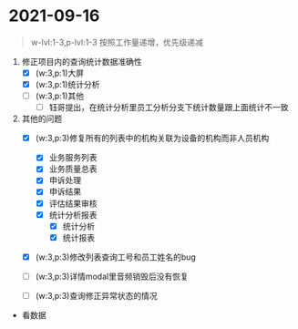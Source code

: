 # 2021-09-16
> w-lvl:1-3,p-lvl:1-3 按照工作量递增，优先级递减
1. 修正项目内的查询统计数据准确性
   - [x] (w:3,p:1)大屏
   - [x] (w:3,p:1)统计分析
   - [ ] (w:3,p:1)其他
     - [ ] 钰哥提出，在统计分析里员工分析分支下统计数量跟上面统计不一致
2. 其他的问题
   - [x] (w:3,p:3)修复所有的列表中的机构关联为设备的机构而非人员机构
     - [x] 业务服务列表
     - [x] 业务质量总表
     - [x] 申诉处理
     - [x] 申诉结果
     - [x] 评估结果审核
     - [x] 统计分析报表
       - [x] 统计分析
       - [x] 统计报表
   - [x] (w:3,p:3)修改列表查询工号和员工姓名的bug
   - [ ] (w:3,p:3)详情modal里音频销毁后没有恢复
   - [ ] (w:3,p:3)查询修正异常状态的情况



- 看数据